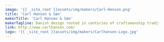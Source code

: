 ```yaml
---
image: '{{ _site_root }}assets/img/makers/Carl-Henson.png'
title: 'Carl Hansen & Søn'
makerTitle: 'Carl Hansen & Søn'
makerTagline: Danish design rooted in centuries of craftsmanship tradition
link: http://www.carlhansen.com/
logo: '{{ _site_root }}assets/img/makers/Carlhansen-Logo.jpg'
---
```

